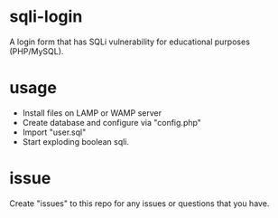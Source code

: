 # sqli-login
A login form that has SQLi vulnerability for educational purposes (PHP/MySQL). 

# usage
- Install files on LAMP or WAMP server
- Create database and configure via "config.php"
- Import "user.sql"
- Start exploding boolean sqli.

# issue
Create "issues" to this repo for any issues or questions that you have.
